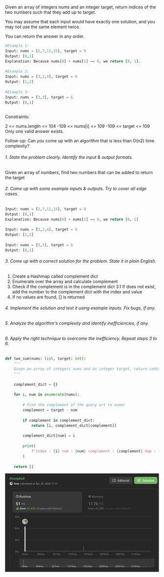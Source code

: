 Given an array of integers nums and an integer target, return indices of the two numbers such that they add up to target.

You may assume that each input would have exactly one solution, and you may not use the same element twice.

You can return the answer in any order.

```py
#Example 1:
Input: nums = [2,7,11,15], target = 9
Output: [0,1]
Explanation: Because nums[0] + nums[1] == 9, we return [0, 1].

#Example 2:
Input: nums = [3,2,4], target = 6
Output: [1,2]

#Example 3:
Input: nums = [3,3], target = 6
Output: [0,1]
 
```
Constraints:

2 <= nums.length <= 104
-109 <= nums[i] <= 109
-109 <= target <= 109
Only one valid answer exists.
 

Follow-up: Can you come up with an algorithm that is less than O(n2) time complexity?

###### 1. State the problem clearly. Identify the input & output formats.
Given an array of numbers, find two numbers that can be added to return the target 

###### 2. Come up with some example inputs & outputs. Try to cover all edge cases.

```py
Input: nums = [2,7,11,15], target = 9
Output: [0,1]
Explanation: Because nums[0] + nums[1] == 9, we return [0, 1]

Input: nums = [3,2,4], target = 6
Output: [1,2]

Input: nums = [3,3], target = 6
Output: [0,1]
```

###### 3. Come up with a correct solution for the problem. State it in plain English.
1. Create a Hashmap called complement dict 
2. Enumerate over the array and calculate complement 
3. Check if the complement is in the complement dict 
    3.1 If does not exist, add the number to the complement dict with the index and value 
4. If no values are found, [] is returned 

###### 4. Implement the solution and test it using example inputs. Fix bugs, if any.

###### 5. Analyze the algorithm's complexity and identify inefficiencies, if any.

###### 6. Apply the right technique to overcome the inefficiency. Repeat steps 3 to 6.

```py
def two_sum(nums: list, target: int):
    """
    Given an array of integers nums and an integer target, return indices of the two numbers such that they add up to target.
    """

    complement_dict = {}

    for i, num in enumerate(nums):

        # Find the complement of the query wrt to numer
        complement = target - num

        if complement in complement_dict:
            return [i, complement_dict[complement]]

        complement_dict[num] = i

        print(
            f"index : {i} num : {num} complement : {complement} map : {complement_dict}"
        )

    return []
```

<img src="img/problem 1.png"/>